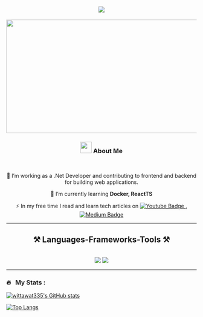<h1 align="center">
    <img src="https://readme-typing-svg.herokuapp.com/?font=Righteous&size=35&center=true&vCenter=true&width=500&height=70&duration=4000&lines=Hi!+👋;+I'm+Wittawat+Fuangfu;" />
</h1>
<p align="center"><img src="https://media.giphy.com/media/dWesBcTLavkZuG35MI/giphy.gif" width="600" height="300"  /></p>

<h3 align="center"><img src="https://media.giphy.com/media/RbDKaczqWovIugyJmW/giphy.gif" width="30">&nbsp;About Me</h3>

<br/>

<div align="center">

 🔭 I’m working as a .Net Developer and contributing to frontend and backend for building web applications.
 
 🌱 I’m currently learning **Docker, ReactTS**

 ⚡ In my free time I read and learn tech articles on <a href="https://www.youtube.com/channel/UCeKE6wQHTt5JpS9_RsH4hrg" target="_blank">
    <img src="https://img.shields.io/badge/YouTube-red?style=for-the-badge&logo=youtube&logoColor=white" alt="Youtube Badge"/>
  </a> ,<a href="https://medium.com" target="_blank">
    <img src="https://img.shields.io/badge/Medium-%23000000?style=for-the-badge&logo=medium&link=https%3A%2F%2Fmedium.com%2F" alt="Medium Badge"/>
  </a>
</div>


---

<h2 align="center">⚒️ Languages-Frameworks-Tools ⚒️</h2>
<br/>
<div align="center">
    <img src="https://skillicons.dev/icons?i=dotnet,cs,html,css,bootstrap,react,vite,visualstudio,vscode,github,ts,js,tailwind,git,angular" />
    <img src="https://skillicons.dev/icons?i=postman,postgres,javascript,typescript,firebase,mongodb,jquery" /><br>
</div>

---

### 🔥 &nbsp; My Stats :
<a href="http://www.github.com/wittawat335"><img src="https://github-readme-stats.vercel.app/api?username=wittawat335&show_icons=true&hide=&count_private=true&title_color=0891b2&text_color=ffffff&icon_color=0891b2&bg_color=1c1917&hide_border=true&show_icons=true" alt="wittawat335's GitHub stats" /></a>

[![Top Langs](https://github-readme-stats.vercel.app/api/top-langs/?username=wittawat335&layout=compact&theme=vision-friendly-dark)](https://github.com/anuraghazra/github-readme-stats)
